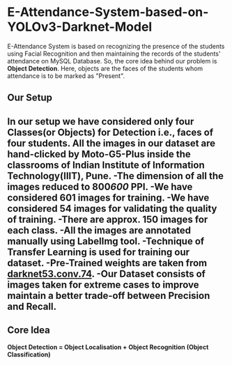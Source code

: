 # E-Attendance-System-based-on-YOLOv3-Darknet-Model
E-Attendance System is based on recognizing the presence of the students using Facial Recognition and then maintaining the records of the students' attendance on MySQL Database. So, the core idea behind our problem is **Object Detection**. Here, objects are the faces of the students whom attendance is to be marked as "Present".
## Our Setup

In our setup we have considered only four Classes(or Objects) for Detection i.e., faces of four students.
All the images in our dataset are hand-clicked by Moto-G5-Plus inside the classrooms of Indian Institute of Information Technology(IIIT), Pune. 
-The dimension of all the images reduced to 800*600* PPI.
-We have considered 601 images for training.
-We have considered 54 images for validating the quality of training.
-There are approx. 150 images for each class.
-All the images are annotated manually using LabelImg tool.
-Technique of Transfer Learning is used for training our dataset.
-Pre-Trained weights are taken from [darknet53.conv.74](https://pjreddie.com/media/files/darknet53.conv.74).
-Our Dataset consists of images taken for extreme cases to improve maintain a better trade-off between Precision and Recall.
-


## Core Idea
**Object Detection = Object Localisation + Object Recognition (Object Classification)**
